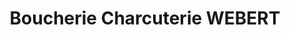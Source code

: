 ---
title: "Boucherie Charcuterie WEBERT"
url: /culan/boucherie-charcuterie-webert/
shop: Metzgerei
---